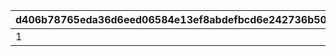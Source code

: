 |d406b78765eda36d6eed06584e13ef8abdefbcd6e242736b50e0aa220a8a9e86|ac841249de206d7745ba91799745b0886ed61558ab4228694843b9cae2d7322d|361f7073e114e50ffff41bbaa2ffabb1b52d041f5d04dbd3eef55f602c6e8aee|d36702ee684607253962bd740d4ea6937df86ad32ca4fa963da1c5f8d75fa982|b571d37ecb24153234e4f9f1bc82dac2910cbcc71b369fb76ad99597650b4cb2|32e7651d3958d8edcc5e0d59715eb9e0644fe17190e223bf5efcca3b0a26324e|d046ce04120c0e036ae3a17aa460fb543e58d58fa17f91b2b4edc2c79c257195|
| --- | --- | --- | --- | --- | --- | --- |
|1|5136061|5136005|5137061|10137110|1013701|5137072|